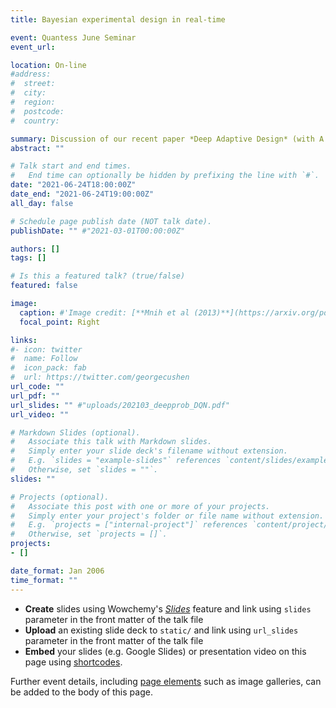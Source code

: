 ```yaml
---
title: Bayesian experimental design in real-time

event: Quantess June Seminar
event_url:

location: On-line
#address:
#  street:
#  city:
#  region:
#  postcode:
#  country:

summary: Discussion of our recent paper *Deep Adaptive Design* (with A. Foster, I. Malik and T. Rainforth).
abstract: ""

# Talk start and end times.
#   End time can optionally be hidden by prefixing the line with `#`.
date: "2021-06-24T18:00:00Z"
date_end: "2021-06-24T19:00:00Z"
all_day: false

# Schedule page publish date (NOT talk date).
publishDate: "" #"2021-03-01T00:00:00Z"

authors: []
tags: []

# Is this a featured talk? (true/false)
featured: false

image:
  caption: #'Image credit: [**Mnih et al (2013)**](https://arxiv.org/pdf/1312.5602.pdf)'
  focal_point: Right

links:
#- icon: twitter
#  name: Follow
#  icon_pack: fab
#  url: https://twitter.com/georgecushen
url_code: ""
url_pdf: ""
url_slides: "" #"uploads/202103_deepprob_DQN.pdf"
url_video: ""

# Markdown Slides (optional).
#   Associate this talk with Markdown slides.
#   Simply enter your slide deck's filename without extension.
#   E.g. `slides = "example-slides"` references `content/slides/example-slides.md`.
#   Otherwise, set `slides = ""`.
slides: ""

# Projects (optional).
#   Associate this post with one or more of your projects.
#   Simply enter your project's folder or file name without extension.
#   E.g. `projects = ["internal-project"]` references `content/project/deep-learning/index.md`.
#   Otherwise, set `projects = []`.
projects:
- []

date_format: Jan 2006
time_format: ""
---
```


- **Create** slides using Wowchemy's [*Slides*](https://wowchemy.com/docs/managing-content/#create-slides) feature and link using `slides` parameter in the front matter of the talk file
- **Upload** an existing slide deck to `static/` and link using `url_slides` parameter in the front matter of the talk file
- **Embed** your slides (e.g. Google Slides) or presentation video on this page using [shortcodes](https://wowchemy.com/docs/writing-markdown-latex/).

Further event details, including [page elements](https://wowchemy.com/docs/writing-markdown-latex/) such as image galleries, can be added to the body of this page.
